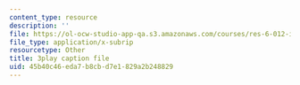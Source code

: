 ```yaml
---
content_type: resource
description: ''
file: https://ol-ocw-studio-app-qa.s3.amazonaws.com/courses/res-6-012-introduction-to-probability-spring-2018/45b40c46eda7b8cbd7e1829a2b248829_eXf2Zak-s0o.srt
file_type: application/x-subrip
resourcetype: Other
title: 3play caption file
uid: 45b40c46-eda7-b8cb-d7e1-829a2b248829
---
```

